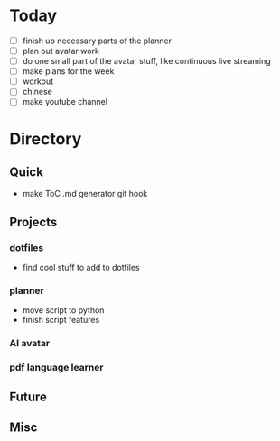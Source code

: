 # Today
- [ ] finish up necessary parts of the planner
- [ ] plan out avatar work
- [ ] do one small part of the avatar stuff, like continuous live streaming
- [ ] make plans for the week
- [ ] workout
- [ ] chinese
- [ ] make youtube channel
# Directory
## Quick 
- make ToC .md generator git hook
## Projects
### dotfiles
- find cool stuff to add to dotfiles
### planner
- move script to python
- finish script features 
### AI avatar
### pdf language learner
## Future
## Misc
